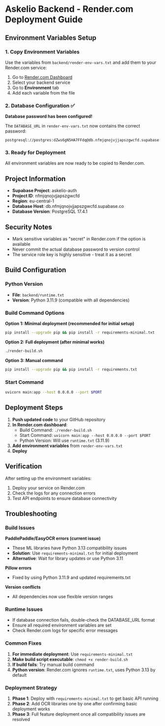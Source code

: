 # Askelio Backend - Render.com Deployment Guide

## Environment Variables Setup

### 1. Copy Environment Variables
Use the variables from `backend/render-env-vars.txt` and add them to your Render.com service:

1. Go to [Render.com Dashboard](https://dashboard.render.com)
2. Select your backend service
3. Go to **Environment** tab
4. Add each variable from the file

### 2. Database Configuration ✅

**Database password has been configured!**

The `DATABASE_URL` in `render-env-vars.txt` now contains the correct password:
```
postgresql://postgres:dZws6gN5HA7FFdq@db.nfmjqnojvjjapszgwcfd.supabase.co:5432/postgres
```

### 3. Ready for Deployment
All environment variables are now ready to be copied to Render.com.

## Project Information
- **Supabase Project**: askelio-auth
- **Project ID**: nfmjqnojvjjapszgwcfd
- **Region**: eu-central-1
- **Database Host**: db.nfmjqnojvjjapszgwcfd.supabase.co
- **Database Version**: PostgreSQL 17.4.1

## Security Notes
- Mark sensitive variables as "secret" in Render.com if the option is available
- Never commit the actual database password to version control
- The service role key is highly sensitive - treat it as a secret

## Build Configuration

### Python Version
- **File**: `backend/runtime.txt`
- **Version**: Python 3.11.9 (compatible with all dependencies)

### Build Command Options

**Option 1: Minimal deployment (recommended for initial setup)**
```bash
pip install --upgrade pip && pip install -r requirements-minimal.txt
```

**Option 2: Full deployment (after minimal works)**
```bash
./render-build.sh
```

**Option 3: Manual command**
```bash
pip install --upgrade pip && pip install -r requirements.txt
```

### Start Command
```bash
uvicorn main:app --host 0.0.0.0 --port $PORT
```

## Deployment Steps

1. **Push updated code** to your GitHub repository
2. **In Render.com dashboard**:
   - Build Command: `./render-build.sh`
   - Start Command: `uvicorn main:app --host 0.0.0.0 --port $PORT`
   - Python Version: Will use `runtime.txt` (3.11.9)
3. **Add environment variables** from `render-env-vars.txt`
4. **Deploy**

## Verification
After setting up the environment variables:
1. Deploy your service on Render.com
2. Check the logs for any connection errors
3. Test API endpoints to ensure database connectivity

## Troubleshooting

### Build Issues

**PaddlePaddle/EasyOCR errors (current issue)**
- These ML libraries have Python 3.13 compatibility issues
- **Solution**: Use `requirements-minimal.txt` for initial deployment
- **Alternative**: Wait for library updates or use Python 3.11

**Pillow errors**
- Fixed by using Python 3.11.9 and updated requirements.txt

**Version conflicts**
- All dependencies now use flexible version ranges

### Runtime Issues
- If database connection fails, double-check the DATABASE_URL format
- Ensure all required environment variables are set
- Check Render.com logs for specific error messages

### Common Fixes
1. **For immediate deployment**: Use `requirements-minimal.txt`
2. **Make build script executable**: `chmod +x render-build.sh`
3. **If build fails**: Try manual build command
4. **Python version**: Render.com ignores `runtime.txt`, uses Python 3.13 by default

### Deployment Strategy
1. **Phase 1**: Deploy with `requirements-minimal.txt` to get basic API running
2. **Phase 2**: Add OCR libraries one by one after confirming basic deployment works
3. **Phase 3**: Full feature deployment once all compatibility issues are resolved
